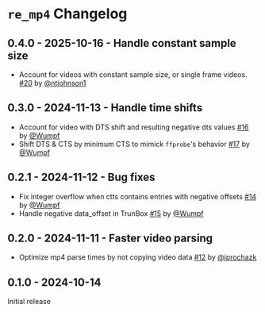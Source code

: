 # `re_mp4` Changelog

## 0.4.0 - 2025-10-16 - Handle constant sample size
* Account for videos with constant sample size, or single frame videos. [#20](https://github.com/rerun-io/re_mp4/pull/20) by [@ntjohnson1](https://github.com/ntjohnson1)

## 0.3.0 - 2024-11-13 - Handle time shifts
* Account for video with DTS shift and resulting negative dts values [#16](https://github.com/rerun-io/re_mp4/pull/16) by [@Wumpf](https://github.com/Wumpf)
* Shift DTS & CTS by minimum CTS to mimick `ffprobe`'s behavior [#17](https://github.com/rerun-io/re_mp4/pull/17) by [@Wumpf](https://github.com/Wumpf)


## 0.2.1 - 2024-11-12 - Bug fixes
* Fix integer overflow when ctts contains entries with negative offsets [#14](https://github.com/rerun-io/re_mp4/pull/14) by [@Wumpf](https://github.com/Wumpf)
* Handle negative data_offset in TrunBox [#15](https://github.com/rerun-io/re_mp4/pull/15) by [@Wumpf](https://github.com/Wumpf)


## 0.2.0 - 2024-11-11 - Faster video parsing
* Optimize mp4 parse times by not copying video data [#12](https://github.com/rerun-io/re_mp4/pull/12) by [@jprochazk](https://github.com/jprochazk)


## 0.1.0 - 2024-10-14
Initial release
